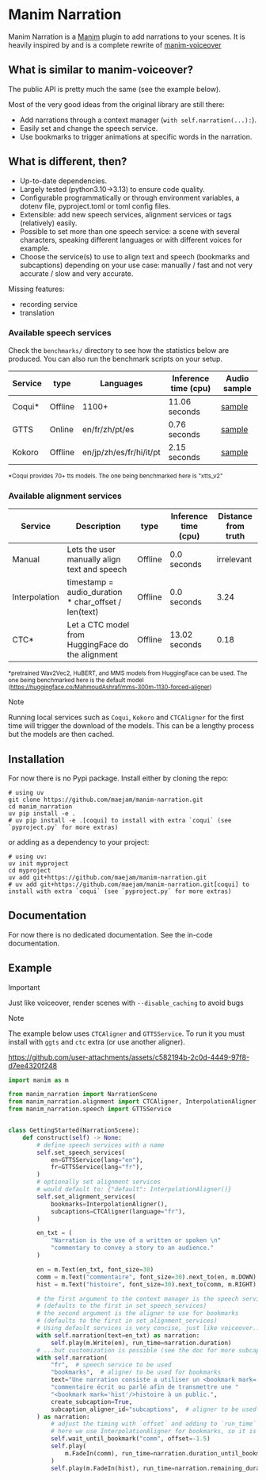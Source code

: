 # Manim Narration

Manim Narration is a [Manim](https://manim.community) plugin to add narrations to your scenes.
It is heavily inspired by and is a complete rewrite of [manim-voiceover](https://github.com/ManimCommunity/manim-voiceover)


## What is similar to manim-voiceover?

The public API is pretty much the same (see the example below).

Most of the very good ideas from the original library are still there:
- Add narrations through a context manager (`with self.narration(...):`).
- Easily set and change the speech service.
- Use bookmarks to trigger animations at specific words in the narration.


## What is different, then?

- Up-to-date dependencies.
- Largely tested (python3.10->3.13) to ensure code quality.
- Configurable programmatically or through environment variables, a dotenv file, pyproject.toml or toml config files.
- Extensible: add new speech services, alignment services or tags (relatively) easily.
- Possible to set more than one speech service: a scene with several characters, speaking different languages or with different voices for example.
- Choose the service(s) to use to align text and speech (bookmarks and subcaptions) depending on your use case: manually / fast and not very accurate / slow and very accurate.

Missing features:
- recording service
- translation


### Available speech services

Check the `benchmarks/` directory to see how the statistics below are produced. You can also run the benchmark scripts on your setup.

| Service   | type    | Languages              | Inference time (cpu)   | Audio sample                                               |
|-----------|---------|------------------------|------------------------|------------------------------------------------------------|
| Coqui*    | Offline | 1100+                  | 11.06 seconds          | [sample](benchmarks/narrations/CoquiService.wav?raw=True)  |
| GTTS      | Online  | en/fr/zh/pt/es         | 0.76 seconds           | [sample](benchmarks/narrations/GTTSService.wav?raw=True)   |
| Kokoro    | Offline | en/jp/zh/es/fr/hi/it/pt| 2.15 seconds           | [sample](benchmarks/narrations/KokoroService.wav?raw=True) |

<sub>*Coqui provides 70+ tts models. The one being benchmarked here is "xtts_v2"</sub>

### Available alignment services

| Service       | Description                                          | type    | Inference time (cpu)   | Distance from truth |
|---------------|------------------------------------------------------|---------|------------------------|---------------------|
| Manual        | Lets the user manually align text and speech         | Offline | 0.0 seconds            |          irrelevant |
| Interpolation | timestamp = audio_duration * char_offset / len(text) | Offline | 0.0 seconds            |                3.24 |
| CTC*          | Let a CTC model from HuggingFace do the alignment    | Offline | 13.02 seconds          |                0.18 |

<sub>*pretrained Wav2Vec2, HuBERT, and MMS models from HuggingFace can be used. The one being benchmarked here is the default model (https://huggingface.co/MahmoudAshraf/mms-300m-1130-forced-aligner)</sub>

> [!NOTE]
> Running local services such as `Coqui`, `Kokoro` and `CTCAligner` for the first time will trigger the download of the models. This can be a lengthy process but the models are then cached.


## Installation

For now there is no Pypi package. Install either by cloning the repo:
```
# using uv
git clone https://github.com/maejam/manim-narration.git
cd manim_narration
uv pip install -e .
# uv pip install -e .[coqui] to install with extra `coqui` (see `pyproject.py` for more extras)
```
or adding as a dependency to your project:
```
# using uv:
uv init myproject
cd myproject
uv add git+https://github.com/maejam/manim-narration.git
# uv add git+https://github.com/maejam/manim-narration.git[coqui] to install with extra `coqui` (see `pyproject.py` for more extras)
```


## Documentation
For now there is no dedicated documentation. See the in-code documentation.


## Example

> [!IMPORTANT]
> Just like voiceover, render scenes with `--disable_caching` to avoid bugs

> [!NOTE]
> The example below uses `CTCAligner` and `GTTSService`.
> To run it you must install with `ggts` and `ctc` extra (or use another aligner).


https://github.com/user-attachments/assets/c582194b-2c0d-4449-97f8-d7ee4320f248


```python
import manim as m

from manim_narration import NarrationScene
from manim_narration.alignment import CTCAligner, InterpolationAligner
from manim_narration.speech import GTTSService


class GettingStarted(NarrationScene):
    def construct(self) -> None:
        # define speech services with a name
        self.set_speech_services(
            en=GTTSService(lang="en"),
            fr=GTTSService(lang="fr"),
        )
        # optionally set alignment services
        # would default to: {"default": InterpolationAligner()}
        self.set_alignment_services(
            bookmarks=InterpolationAligner(),
            subcaptions=CTCAligner(language="fr"),
        )

        en_txt = (
            "Narration is the use of a written or spoken \n"
            "commentary to convey a story to an audience."
        )

        en = m.Text(en_txt, font_size=30)
        comm = m.Text("commentaire", font_size=30).next_to(en, m.DOWN)
        hist = m.Text("histoire", font_size=30).next_to(comm, m.RIGHT)

        # the first argument to the context manager is the speech service to use.
        # (defaults to the first in set_speech_services)
        # the second argument is the aligner to use for bookmarks
        # (defaults to the first in set_alignment_services)
        # Using default services is very concise, just like voiceover...
        with self.narration(text=en_txt) as narration:
            self.play(m.Write(en), run_time=narration.duration)
        # ...but customization is possible (see the doc for more subcaption options)
        with self.narration(
            "fr",  # speech service to be used
            "bookmarks",  # aligner to be used for bookmarks
            text="Une narration consiste a utiliser un <bookmark mark='comm'/>"
            "commentaire écrit ou parlé afin de transmettre une "
            "<bookmark mark='hist'/>histoire à un public.",
            create_subcaption=True,
            subcaption_aligner_id="subcaptions",  # aligner to be used for subcaptions
        ) as narration:
            # adjust the timing with `offset` and adding to `run_time` if needed
            # here we use InterpolationAligner for bookmarks, so it is likely needed
            self.wait_until_bookmark("comm", offset=-1.5)
            self.play(
                m.FadeIn(comm), run_time=narration.duration_until_bookmark("hist") - 0.5
            )
            self.play(m.FadeIn(hist), run_time=narration.remaining_duration)
```
